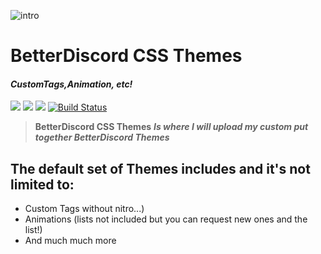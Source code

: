 
![intro](http://i.imgur.com/d2ePf5E.png)

# BetterDiscord CSS Themes
#### *CustomTags,Animation, etc!*
[<img src="https://img.shields.io/badge/Support-me!-blue.svg">](https://www.paypal.com/GambaPlayz)  [<img src="https://img.shields.io/badge/discord-py-red.svg">](https://github.com/GambaPlayz) [<img src="https://discordapp.com/api/guilds/228325415071121409/widget.png?style=shield">](https://discord.gg/rvUFQa3) [![Build Status](https://travis-ci.org/Twentysix26/Red-DiscordBot.svg?branch=develop)](https://github.com/GambaPlayz)

> **BetterDiscord CSS Themes** ***Is where I will upload my custom put together BetterDiscord Themes***
## **The default set of Themes includes and it's not limited to:**
* Custom Tags without nitro...)
* Animations (lists not included but you can request new ones and the list!)
* And much much more

